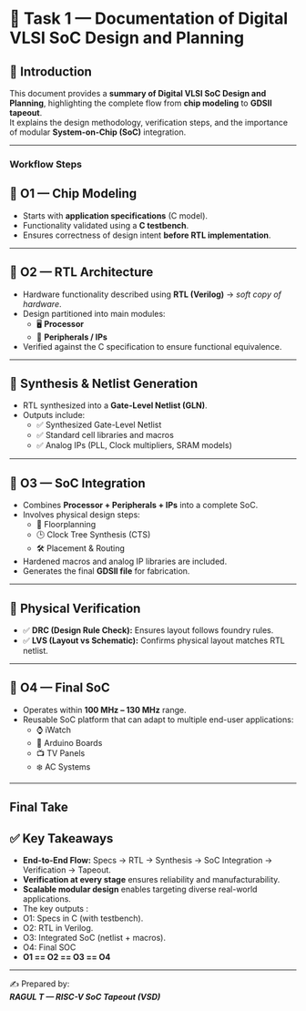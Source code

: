 # 📝 Task 1 — Documentation of Digital VLSI SoC Design and Planning  

## 📌 Introduction  
This document provides a **summary of Digital VLSI SoC Design and Planning**, highlighting the complete flow from **chip modeling** to **GDSII tapeout**.  
It explains the design methodology, verification steps, and the importance of modular **System-on-Chip (SoC)** integration.  

---
### Workflow Steps

## 🔹 O1 — Chip Modeling
- Starts with **application specifications** (C model).  
- Functionality validated using a **C testbench**.  
- Ensures correctness of design intent **before RTL implementation**.  

---

## 🔹 O2 — RTL Architecture 
- Hardware functionality described using **RTL (Verilog)** → *soft copy of hardware*.  
- Design partitioned into main modules:  
  - 🖥️ **Processor**  
  - 🔌 **Peripherals / IPs**  
- Verified against the C specification to ensure functional equivalence.  

---

## 🔹 Synthesis & Netlist Generation  
- RTL synthesized into a **Gate-Level Netlist (GLN)**.  
- Outputs include:  
  - ✅ Synthesized Gate-Level Netlist  
  - ✅ Standard cell libraries and macros  
  - ✅ Analog IPs (PLL, Clock multipliers, SRAM models)  

---

## 🔹 O3 — SoC Integration  
- Combines **Processor + Peripherals + IPs** into a complete SoC.  
- Involves physical design steps:  
  - 📐 Floorplanning  
  - 🕒 Clock Tree Synthesis (CTS)  
  - 🛠️ Placement & Routing  
- Hardened macros and analog IP libraries are included.  
- Generates the final **GDSII file** for fabrication.  

---

## 🔹 Physical Verification  
- ✅ **DRC (Design Rule Check):** Ensures layout follows foundry rules.  
- ✅ **LVS (Layout vs Schematic):** Confirms physical layout matches RTL netlist.  

---

## 🔹 O4 — Final SoC  
- Operates within **100 MHz – 130 MHz** range.  
- Reusable SoC platform that can adapt to multiple end-user applications:  
  - ⌚ iWatch  
  - 🔌 Arduino Boards  
  - 📺 TV Panels  
  - ❄️ AC Systems  

---

## Final Take

## ✅ Key Takeaways  
- **End-to-End Flow:** Specs → RTL → Synthesis → SoC Integration → Verification → Tapeout.  
- **Verification at every stage** ensures reliability and manufacturability.  
- **Scalable modular design** enables targeting diverse real-world applications.  
- The key outputs :
- O1: Specs in C (with testbench).  
- O2: RTL in Verilog.  
- O3: Integrated SoC (netlist + macros).  
- O4: Final SOC
- **O1 == O2 == O3 == O4**  

---



✍️ Prepared by: <br>
***RAGUL T — RISC-V SoC Tapeout (VSD)***